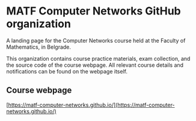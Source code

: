 # MATF Computer Networks GitHub organization

A landing page for the Computer Networks course held at the Faculty of Mathematics, in Belgrade.

This organization contains course practice materials, exam collection, and the source code of the course webpage. All relevant course details and notifications can be found on the webpage itself.

## Course webpage
[https://matf-computer-networks.github.io/](https://matf-computer-networks.github.io/)

